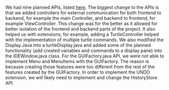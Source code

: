 We had nine planned APIs, listed [here](src/apis). The biggest change to the APIs is that we added controllers for external communication for both frontend to backend, for example the main Controller, and backend to frontend, for example ViewController. This change was for the better as it allowed for better isolation of the frontend and backend parts of the project. It also helped us with extensions; for example, adding a TurtleController helped with the implementation of multiple turtle commands. We also modified the Display.Java into a turtleDisplay.java and added some of the planned functionality (add created variables and commands to a display pane) into the IDEWindow.java class. For the GUIFactory.java API, we were not able to implement Menu and MenuItems with the GUIFactory. The reason is because creating those features were too different from the rest of the features created by the GUIFactory. In order to implement the UNDO extension, we will likely need to implement and change the HistoryStore API. 
